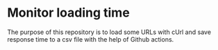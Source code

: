 # Monitor loading time

The purpose of this repository is to load some URLs with cUrl and save response time to a csv file with the help of Github actions.
